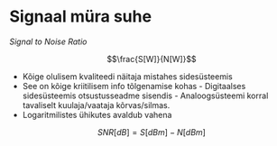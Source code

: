 
# Signaal müra suhe 
*Signal to Noise Ratio*

$$\frac{S[W]}{N[W]}$$
- Kõige olulisem kvaliteedi näitaja mistahes sidesüsteemis 
- See on kõige kriitilisem info tõlgenamise kohas
		- Digitaalses sidesüsteemis otsustusseadme sisendis
		- Analoogsüsteemi korral tavaliselt kuulaja/vaataja kõrvas/silmas.
-  Logaritmilistes ühikutes avaldub vahena

$$SNR[dB] = S[dBm] - N[dBm]$$